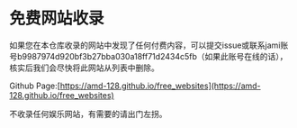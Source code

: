 # 免费网站收录

如果您在本仓库收录的网站中发现了任何付费内容，可以提交issue或联系jami账号b9987974d920bf3b27bba030a18ff71d2434c5fb（如果此账号在线的话），核实后我们会尽快将此网站从列表中删除。

Github Page:[https://amd-128.github.io/free_websites](https://amd-128.github.io/free_websites)

不收录任何娱乐网站，有需要的请出门左拐。
